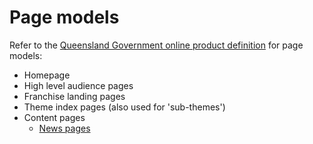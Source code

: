 # Page models

Refer to the [Queensland Government online product definition](https://govdex.gov.au/confluence/display/SSQSWE/Styles+and+standards) for page models:

- Homepage
- High level audience pages
- Franchise landing pages
- Theme index pages (also used for 'sub-themes')
- Content pages
	- [News pages](#content-types/news-pages/news-pages.md)
